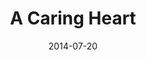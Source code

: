 ---
title: "A Caring Heart"
speaker: "Barry Gin"
date: "2014-07-20"
sermonUrl: "//35.190.93.184/sermons/20140720_sunday_pastor_barry_a_caring_heart.mp3"
---